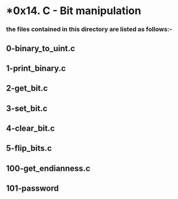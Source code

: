 # ***0x14. C - Bit manipulation**

### the files contained in this directory are listed as follows:-
## 0-binary_to_uint.c
## 1-print_binary.c
## 2-get_bit.c
## 3-set_bit.c
## 4-clear_bit.c
## 5-flip_bits.c
## 100-get_endianness.c
## 101-password

